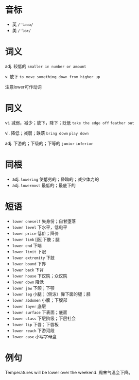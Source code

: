 # 音标

- 英 `/'ləʊə/`
- 美 `/'loɚ/`

# 词义

adj. 较低的
`smaller in number or amount`

v. 放下
`to move something down from higher up`



注意lower可作动词

# 同义

vt. 减弱，减少；放下，降下；贬低
`take the edge off` `feather out`

vi. 降低；减弱；跌落
`bring down` `play down`

adj. 下游的；下级的；下等的
`junior` `inferior`

# 同根

- adj. `lowering` 使低劣的；昏暗的；减少体力的
- adj. `lowermost` 最低的；最底下的

# 短语

- `lower oneself` 失身份；自甘堕落
- `lower level` 下水平，低电平
- `lower price` 低价；降价
- `lower limb` [医]下肢；腿
- `lower end` 下端
- `lower limit` 下限
- `lower extremity` 下肢
- `lower bound` 下界
- `lower back` 下背
- `lower house` 下议院；众议院
- `lower down` 降低
- `lower jaw` 下颌；下颚
- `lower leg` 小腿；（侧泳）靠下面的腿；胫
- `lower abdomen` 小腹；下腹部
- `lower layer` 底层
- `lower surface` 下表面；底面
- `lower class` 下层阶级；下层社会
- `lower lip` 下唇；下唇板
- `lower reach` 下游河段
- `lower case` 小写字母盘

# 例句

Temperatures will be lower over the weekend.
周末气温会下降。


